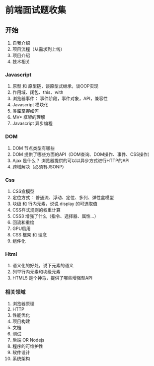 # 前端面试题收集

## 开始 

1. 自我介绍
2. 项目流程（从需求到上线）
3. 项目介绍
4. 技术相关

### Javascript

 1. 原型 和 原型链，谈原型式继承，谈OOP实现
 2. 作用域、闭包、this、with
 3. 浏览器事件： 事件阶段，事件对象，API，兼容性
 4. Javascript 模块化
 5. 类库掌握如何
 6. MV* 框架的理解
 7. Javascript 异步编程

### DOM

 1. DOM 节点类型有哪些
 2. DOM 提供了哪些方面的API（DOM查询、DOM操作、事件、CSS操作）
 3. Ajax 是什么？ 浏览器提供的可以以异步方式进行HTTP的API
 4. 跨域解决（必须有JSONP）

### Css

 1. CSS盒模型
 2. 定位方式： 普通流、浮动、定位、多列、弹性盒模型
 3. 块级 和 行内元素，说说 display 的可选取值
 4. CSS样式规则的权重计算
 5. CSS3 增强了什么（指令、选择器、属性...） 
 6. 回流和重绘
 7. GPU启用
 8. CSS 框架 和 理念
 9. 组件化

### Html

 1. 语义化的好处，说下元素的语义
 2. 列举行内元素和块级元素
 3. HTML5 是个神马，提供了哪些增强型API

### 相关领域

 1. 浏览器原理
 2. HTTP 
 3. 性能优化
 4. 项目构建
 5. 文档
 6. 测试
 7. 后端 OR Nodejs
 8. 程序的可维护性
 9. 软件设计
 10. 系统架构
